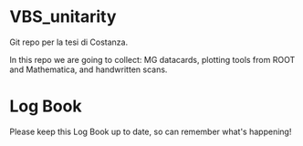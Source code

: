 # VBS_unitarity
Git repo per la tesi di Costanza.

In this repo we are going to collect: MG datacards, plotting tools from ROOT and Mathematica, and handwritten scans.

# Log Book
Please keep this Log Book up to date, so can remember what's happening!

